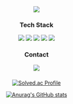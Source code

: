 <div align="center">
<img src="https://capsule-render.vercel.app/api?type=waving&color=auto&height=100&section=header&text=Jaemin's%20GitHub!👋&fontSize=60">

### Tech Stack

<img src="https://img.shields.io/badge/Javascript-F7DF1E?style=for-the-badge&logo=openjdk&logoColor=white"></a>
<img src="https://img.shields.io/badge/Typescript-3178C6?style=for-the-badge&logo=spring&logoColor=white"></a>
<img src="https://img.shields.io/badge/React.js-61DAFB?style=for-the-badge&logo=springboot&logoColor=white"></a>
<img src="https://img.shields.io/badge/Next.js-000000?style=for-the-badge&logo=Spring&logoColor=white"/></a>
<img src="https://img.shields.io/badge/Node.js-#5FA04E?style=for-the-badge&logo=springsecurity&logoColor=white"/></a>

### Contact

<a href="https://jaesimin0903.tistory.com/"><img src="https://img.shields.io/badge/Tistory-FF5E5B?style=for-the-badge&logo=Ko-fi&logoColor=white&link=(https://jaesimin0903.tistory.com/)"/></a>

###
[![Solved.ac Profile](http://mazassumnida.wtf/api/v2/generate_badge?boj=jaesimin0903)](https://solved.ac/jaesimin0903/)

[![Anurag's GitHub stats](https://github-readme-stats.vercel.app/api?username=jaesimin0903)](https://github.com/anuraghazra/github-readme-stats)
  
</div>
